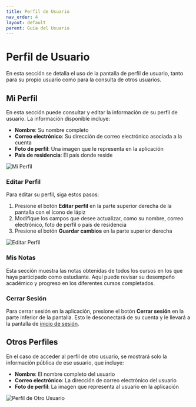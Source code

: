 ```yaml
---
title: Perfil de Usuario
nav_order: 4
layout: default
parent: Guía del Usuario
---
```


# Perfil de Usuario

En esta sección se detalla el uso de la pantalla de perfil de usuario, tanto para su propio usuario como para la consulta de otros usuarios.

## Mi Perfil

En esta sección puede consultar y editar la información de su perfil de usuario. La información disponible incluye:

- **Nombre**: Su nombre completo
- **Correo electrónico**: Su dirección de correo electrónico asociada a la cuenta
- **Foto de perfil**: Una imagen que le representa en la aplicación
- **País de residencia**: El país donde reside

![Mi Perfil]({{site.baseurl}}/assets/user/profile/my.png)

### Editar Perfil

Para editar su perfil, siga estos pasos:

1. Presione el botón **Editar perfil** en la parte superior derecha de la pantalla con el ícono de lápiz
2. Modifique los campos que desee actualizar, como su nombre, correo electrónico, foto de perfil o país de residencia
3. Presione el botón **Guardar cambios** en la parte superior derecha

![Editar Perfil]({{site.baseurl}}/assets/user/profile/edit.png)

### Mis Notas

Esta sección muestra las notas obtenidas de todos los cursos en los que haya participado como estudiante. Aquí puede revisar su desempeño académico y progreso en los diferentes cursos completados.

<!-- TODO: Agregar información detallada sobre el sistema de notas y reseñas -->
<!-- TODO: Crear sección de reseñas de alumnos si es necesaria -->

### Cerrar Sesión

Para cerrar sesión en la aplicación, presione el botón **Cerrar sesión** en la parte inferior de la pantalla. Esto le desconectará de su cuenta y le llevará a la pantalla de [inicio de sesión](../login).

## Otros Perfiles

En el caso de acceder al perfil de otro usuario, se mostrará solo la información pública de ese usuario, que incluye:

- **Nombre**: El nombre completo del usuario
- **Correo electrónico**: La dirección de correo electrónico del usuario
- **Foto de perfil**: La imagen que representa al usuario en la aplicación

![Perfil de Otro Usuario]({{site.baseurl}}/assets/user/profile/other.png)
